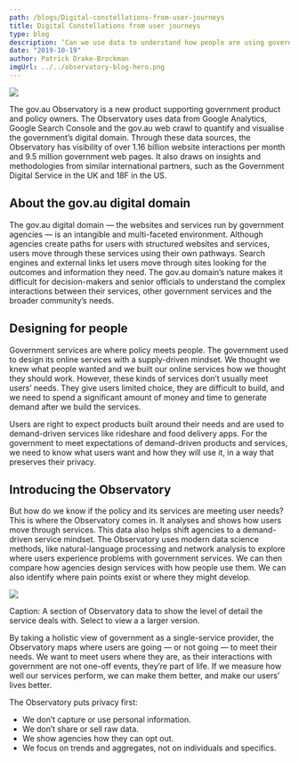 ```yaml
---
path: /blogs/Digital-constellations-from-user-journeys
title: Digital Constellations from user journeys
type: blog
description: ‘Can we use data to understand how people are using government services delivered across different government websites?’ This was the simple question leading to the creation of the gov.au Observatory, and a new stream of quantitative research. It supports our other well-established research methods to help government build the services users need.
date: "2019-10-19"
author: Patrick Drake-Brockman
imgUrl: ../../observatory-blog-hero.png
---
```


<img class="au-responsive-media img-shadow" src="../../observatory-blog-hero.png">

The gov.au Observatory is a new product supporting government product and policy owners. The Observatory uses data from Google Analytics, Google Search Console and the gov.au web crawl to quantify and visualise the government’s digital domain. Through these data sources, the Observatory has visibility of over 1.16 billion website interactions per month and 9.5 million government web pages. It also draws on insights and methodologies from similar international partners, such as the Government Digital Service in the UK and 18F in the US.

## About the gov.au digital domain

The gov.au digital domain — the websites and services run by government agencies — is an intangible and multi-faceted environment. Although agencies create paths for users with structured websites and services, users move through these services using their own pathways. Search engines and external links let users move through sites looking for the outcomes and information they need. The gov.au domain’s nature makes it difficult for decision-makers and senior officials to understand the complex interactions between their services, other government services and the broader community’s needs.

## Designing for people

Government services are where policy meets people. The government used to design its online services with a supply-driven mindset. We thought we knew what people wanted and we built our online services how we thought they should work. However, these kinds of services don’t usually meet users’ needs. They give users limited choice, they are difficult to build, and we need to spend a significant amount of money and time to generate demand after we build the services.

Users are right to expect products built around their needs and are used to demand-driven services like rideshare and food delivery apps. For the government to meet expectations of demand-driven products and services, we need to know what users want and how they will use it, in a way that preserves their privacy.

## Introducing the Observatory

But how do we know if the policy and its services are meeting user needs? This is where the Observatory comes in. It analyses and shows how users move through services. This data also helps shift agencies to a demand-driven service mindset. The Observatory uses modern data science methods, like natural-language processing and network analysis to explore where users experience problems with government services. We can then compare how agencies design services with how people use them. We can also identify where pain points exist or where they might develop.

<img class="au-responsive-media img-shadow" src="../../observatory-zoomed-small.png">

Caption: A section of Observatory data to show the level of detail the service deals with. Select to view a a larger version.

By taking a holistic view of government as a single-service provider, the Observatory maps where users are going — or not going — to meet their needs. We want to meet users where they are, as their interactions with government are not one-off events, they’re part of life. If we measure how well our services perform, we can make them better, and make our users’ lives better.

The Observatory puts privacy first:

- We don’t capture or use personal information.
- We don’t share or sell raw data.
- We show agencies how they can opt out.
- We focus on trends and aggregates, not on individuals and specifics.
